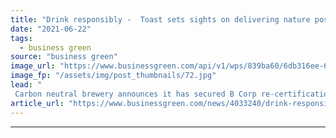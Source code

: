 ```yaml
---
title: "Drink responsibly -  Toast sets sights on delivering nature positive beer"
date: "2021-06-22"
tags: 
  - business green
source: "business green"
image_url: "https://www.businessgreen.com/api/v1/wps/839ba60/6db316ee-6fdf-4e1c-bf63-e186671279ee/3/Box-Packaging-185x114.jpg"
image_fp: "/assets/img/post_thumbnails/72.jpg"
lead: "
 Carbon neutral brewery announces it has secured B Corp re-certification ..."
article_url: "https://www.businessgreen.com/news/4033240/drink-responsibly-toast-sets-sights"
---
```


---
